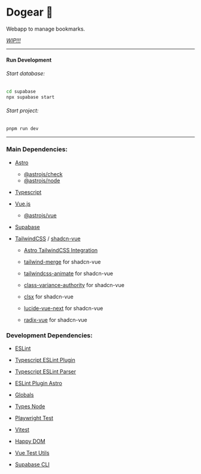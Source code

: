 # Dogear 🐶

Webapp to manage bookmarks.

[_WIP!!!_](https://www.dictionary.com/browse/wip)

---

#### Run Development

###### Start database:

```bash
cd supabase
npx supabase start
```

###### Start project:

```bash
pnpm run dev
```

---

### Main Dependencies:

- [Astro](https://astro.build/)

  - [@astrojs/check](https://github.com/withastro/language-tools#readme)
  - [@astrojs/node](https://docs.astro.build/en/guides/integrations-guide/node/)

- [Typescript](https://www.typescriptlang.org/)

- [Vue.js](https://vuejs.org/)

  - [@astrojs/vue](https://docs.astro.build/en/guides/integrations-guide/vue/)

- [Supabase](https://github.com/supabase/supabase-js)

- [TailwindCSS](https://tailwindcss.com) / [shadcn-vue](https://www.shadcn-vue.com/)

  - [Astro TailwindCSS Integration](https://docs.astro.build/en/guides/integrations-guide/tailwind/)

  - [tailwind-merge](https://github.com/dcastil/tailwind-merge) for shadcn-vue
  - [tailwindcss-animate](https://github.com/jamiebuilds/tailwindcss-animate) for shadcn-vue
  - [class-variance-authority](https://github.com/joe-bell/cva#readme) for shadcn-vue
  - [clsx](https://github.com/lukeed/clsx#readme) for shadcn-vue
  - [lucide-vue-next](https://lucide.dev/) for shadcn-vue
  - [radix-vue](https://github.com/radix-vue/radix-vue) for shadcn-vue

### Development Dependencies:

- [ESLint](https://eslint.org)

- [Typescript ESLint Plugin](https://github.com/typescript-eslint/typescript-eslint#readme)

- [Typescript ESLint Parser](https://github.com/typescript-eslint/typescript-eslint#readme)

- [ESLint Plugin Astro](https://ota-meshi.github.io/eslint-plugin-astro/)

- [Globals](https://github.com/sindresorhus/globals#readme)

- [Types Node](https://github.com/DefinitelyTyped/DefinitelyTyped/tree/master/types/node)

- [Playwright Test](https://playwright.dev)

- [Vitest](https://github.com/vitest-dev/vitest#readme)

- [Happy DOM](https://github.com/capricorn86/happy-dom)

- [Vue Test Utils](https://github.com/vuejs/test-utils)

- [Supabase CLI](https://supabase.com/docs/reference/cli/start)
